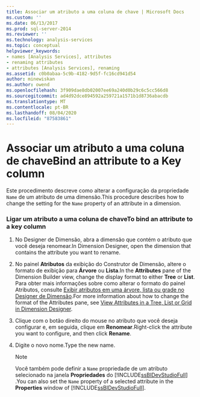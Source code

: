 ```yaml
---
title: Associar um atributo a uma coluna de chave | Microsoft Docs
ms.custom: ''
ms.date: 06/13/2017
ms.prod: sql-server-2014
ms.reviewer: ''
ms.technology: analysis-services
ms.topic: conceptual
helpviewer_keywords:
- names [Analysis Services], attributes
- renaming attributes
- attributes [Analysis Services], renaming
ms.assetid: c0b0abaa-5c9b-4182-9d5f-fc16cd941d54
author: minewiskan
ms.author: owend
ms.openlocfilehash: 3f909dae8db02007ee69a240d0b29c6c5cc566d8
ms.sourcegitcommit: ad4d92dce894592a259721a1571b1d8736abacdb
ms.translationtype: MT
ms.contentlocale: pt-BR
ms.lasthandoff: 08/04/2020
ms.locfileid: "87583861"
---
```

# <a name="bind-an-attribute-to-a-key-column"></a><span data-ttu-id="d8200-102">Associar um atributo a uma coluna de chave</span><span class="sxs-lookup"><span data-stu-id="d8200-102">Bind an attribute to a Key column</span></span>
  <span data-ttu-id="d8200-103">Este procedimento descreve como alterar a configuração da propriedade `Name` de um atributo de uma dimensão.</span><span class="sxs-lookup"><span data-stu-id="d8200-103">This procedure describes how to change the setting for the `Name` property of an attribute in a dimension.</span></span>  
  
### <a name="to-bind-an-attribute-to-a-key-column"></a><span data-ttu-id="d8200-104">Ligar um atributo a uma coluna de chave</span><span class="sxs-lookup"><span data-stu-id="d8200-104">To bind an attribute to a key column</span></span>  
  
1.  <span data-ttu-id="d8200-105">No Designer de Dimensão, abra a dimensão que contém o atributo que você deseja renomear.</span><span class="sxs-lookup"><span data-stu-id="d8200-105">In Dimension Designer, open the dimension that contains the attribute you want to rename.</span></span>  
  
2.  <span data-ttu-id="d8200-106">No painel **Atributos** da exibição do Construtor de Dimensão, altere o formato de exibição para **Árvore** ou **Lista**.</span><span class="sxs-lookup"><span data-stu-id="d8200-106">In the **Attributes** pane of the Dimension Builder view, change the display format to either **Tree** or **List**.</span></span> <span data-ttu-id="d8200-107">Para obter mais informações sobre como alterar o formato do painel Atributos, consulte [Exibir atributos em uma árvore, lista ou grade no Designer de Dimensão](view-attributes-in-dimension-designer.md).</span><span class="sxs-lookup"><span data-stu-id="d8200-107">For more information about how to change the format of the Attributes pane, see [View Attributes in a Tree, List or Grid in Dimension Designer](view-attributes-in-dimension-designer.md).</span></span>  
  
3.  <span data-ttu-id="d8200-108">Clique com o botão direito do mouse no atributo que você deseja configurar e, em seguida, clique em **Renomear**.</span><span class="sxs-lookup"><span data-stu-id="d8200-108">Right-click the attribute you want to configure, and then click **Rename**.</span></span>  
  
4.  <span data-ttu-id="d8200-109">Digite o novo nome.</span><span class="sxs-lookup"><span data-stu-id="d8200-109">Type the new name.</span></span>  
  
    > [!NOTE]  
    >  <span data-ttu-id="d8200-110">Você também pode definir a `Name` propriedade de um atributo selecionado na janela **Propriedades** do [!INCLUDE[ssBIDevStudioFull](../../includes/ssbidevstudiofull-md.md)] .</span><span class="sxs-lookup"><span data-stu-id="d8200-110">You can also set the `Name` property of a selected attribute in the **Properties** window of [!INCLUDE[ssBIDevStudioFull](../../includes/ssbidevstudiofull-md.md)].</span></span>  
  
  
